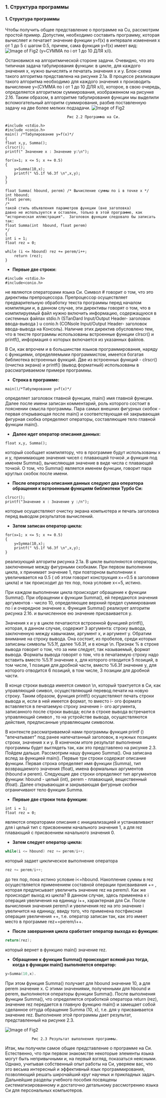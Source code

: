 ### 1.  **Структура программы**
#### **1.  Структура программы**
Чтобы получить общее представление о программе на Cu, рассмотрим простой пример. Допустим, необходимо составить программу, которая вычисляет и печатает значение функции y=f(x) в интервале изменения х от 1 до 5 с шагом 0.5, причем, сама функция у=f(x) 
имеет вид: ![Image of Fig2](http://proguroki.ru/wp-content/uploads/2011/08/image001.gif) (у=СУММА по i от 1 до 10 ДЛЯ x/i).

Остановимся на алгоритмической стороне задачи. Очевидно, что это типичная задача табулирования функции: в цикле, для каждого значения х, нужно вычислять и печатать значения х и у. Блок-схема такого алгоритма представлена на рисунке 2.1а. В процессе реализации такого алгоритма необходимо для каждого значения х производить вычисление у=(СУММА по i от 1 до 10 ДЛЯ x/i), которое, в свою очередь, определяется алгоритмом суммирования, изображенном на рисунке 2.1б. Таким образом, в алгоритме табулирования функции мы выделили вспомогательный алгоритм суммирования, разбив поставленную задачу на две более мелких подзадачи.
![Image of Fig2](http://proguroki.ru/wp-content/uploads/2011/08/Fig2.jpg)


                                Рис 2.2 Программа на Си.


```с
#include <stdio.h>
#include <conio.h>
main() /*Табулирование у=f(х)*/
{
float x,y, Summa();
clrscr();
printf(" Значение х : Значение у:\n");

for(x=1; x <= 5; x += 0.5)
{
    y=Summa(10,x);
    printf(" %5.1f %6.3f \n",x,y);
}
}
 
float Summa( hbound, perem) /* Вычисление суммы по i в точке х */
int hbound;
float perem;
/*
такой стиль объявления параметров функции (вне заголовка)
давно не используется и оставлен, только в этой программе, как
"историческая иллюстрация".  Заголовок функции следовало бы записать так:
float Summa(int  hbound, float perem)
*/
{
int i = 1;
float rez = 0;
 
while (i <= hbound) rez += perem/i++;
    return (rez);
}
```
* **Первые две строки:**

```с
#include <stdio.h>
#include<conio.h>
```
не являются операторами языка Си. Символ # говорит о том, что это директивы препроцессора. Препроцессор осуществляет предварительную обработку текста программы перед началом компиляции и, в данном случае, эти директивы говорят о том, что в компилируемый файл нужно включить информацию, содержащуюся в системных файлах stdio.h (STanDard Input/Output Header- заголовок ввода-вывода ) u conio.h (CONsole Input/Output Header- заголовок ввода-вывода на Консоль). Наличие этих директив обусловлено тем, что в тексте программы использованы встроенные функции clrscr() и printf(), информация о которых включается из указанных файлов.

В Си, как впрочем и в большинстве языков программирования, наряду с функциями, определяемыми программистом, имеется богатая библиотека встроенных функций. Две из встроенных функций - clrscr() (очистка экрана) и printf() (вывод форматный) использованы в рассматриваемом примере программы.

* **Строка в программе:**

```с
main()/*Табулирование y=f(x)*/
```
определяет заголовок главной функции,  main() имя главной функции. Далее после имени записан комментарий, роль которого состоит в пояснении смысла программы. Пара самых внешних фигурных скобок - первая открывающая после main() и соответствующая ей закрывающая фигурная скобка определяют операторы, составляющие тело главной функции main().

* **Далее идет оператор описания данных:**

```с
float x,y, Summa();
```
который сообщает компилятору, что в программе будут использованы х и у, принимающие значения чисел с плавающей точкой ,и функция под именем Summa(), вычисляющая значение в виде числа с плавающей точкой. О том, что Summa() является именем функции, говорит пара круглых скобок после имени.

* **После оператора описания данных следуют два оператора обращения к встроенным функциям библиотеки Турбо Си:**

```с
clrscr();
printf("Значение х : Значение у :/n");
```
которые осуществляют очистку экрана компьютера и печать заголовка перед выводом результатов вычислений.

* **Затем записан оператор цикла:**

```с 
for(x=1; x <= 5; x += 0.5)
{
    y=Symma(10,x);
    printf(" %5.1f %6.3f \n",x,y);
}
```

реализующий алгоритм рисунка 2.1а. В цикле выполняются операторы, заключенные между фигурными скобками. При первом выполнении цикла, х принимает значение 1, при повторном выполнении х увеличивается на 0.5 ( об этом говорит конструкция х+=0.5 в заголовке цикла) и так происходит до тех пор, пока условие х<=5, истино.

При каждом выполнении цикла происходит обращение к функции Summa(). При обращении к функции Summa(), ей передаются значения аргументов - число 10, определяющее верхний предел суммирования по i и очередное значение х. Функция Summa() реализует алгоритм рисунка 2.1б. и вычисленное ею значение присваивается у.

Значения х и у в цикле печатаются встроенной функцией printf(), которая, в данном случае, содержит 3 аргумента: строку вывода, заключенную между кавычками, аргумент х, и аргумент у. Обратим внимание на строку вывода. Она состоит, из пробелов, среди которых записаны символы %5.1f, далее %6.3f, и в конце \n. Признак % в строке вывода говорит о том, что за ним следует, так называемый, формат вывода. Форматы вывода говорят о том, что в печатаемую строку надо вставить вместо %5.1f значение х, для которого отводится 5 позиций, в том числе, 1 позиция для дробной части, вместо %6.3f значение y, для которого отводится 6 позиций, в том числе, 3 позиции для дробной части.

В конце строки вывода имеется символ \n, который трактуется в Си, как управляющий символ, осуществляющий перевод печати на новую строку. Таким образом, функция printf() осуществляют печать строки вывода и, если в ней имеется формат, то вместо i- ого формата вставляется в печатаемую строку значение i- ого аргумента, записанного после строки вывода; если в строке вывода встречается управляющий символ , то на устройстве вывода, осуществляются действия, предписанные управляющим символом.

В контексте рассматриваемой нами программы функция printf () "впечатывает" под ранее напечатанный заголовок, в нужных позициях строки, значения х и у. В конечном итоге результат выполнения программы будет выглядеть так, как это представлено на рисунке 2.3. Пойдем дальше. Рассмотрим нашу функцию Summa(). Она записана вслед за функцией main(). Первые три строки содержат описание функции. Первая строка определяет имя функции (Summa), тип возвращаемого значения (float), имена формальных аргументов (hbound и perem). Следующие две строки определяют тип аргументов функции: hbound - целый (int), perem - плавающий, вещественный (floаt). Далее открывающая и закрывающая фигурные скобки ограничивают тело функции Summa.

* **Первые две строки тела функции:**

```с
int i = 1;
float rez = 0;
```
являются операторами описания с инициализацией и устанавливают для i целый тип с присвоением начального значения 1, а для rez плавающий с присвоением начального значения 0.

* **Затем следует оператор цикла:**
 
```c
while(i <= hbound) rez += perem/i++;
```
который задает циклическое выполнение оператора
```c
rez += perem/i++;
```
до тех пор, пока истино условие i<=hbound. Накопление суммы в rez осуществляется применением составной операции присваивания += , которая предписывает увеличить значение rez на perem/i. Как же происходит выход из цикла? В данном случае, здесь применена к i операция увеличения на единицу i++, характерная для Си. После вычисления значения perem/i и увеличения rez на это значение i увеличится на единицу, ввиду того, что применена постфиксная операция увеличения ++, т.е. оператор записан так, как это имеет место в программе rez+=perem/i++.

* **После завершения цикла сработает оператор выхода из функции:**
 
```c
return(rez);
```
который вернет в функцию main() значение rez.

* **Обращение к функции Summa() происходит всякий раз тогда, когда в функции main() выполняется оператор:**

```c
y=Summa(10,x).
```
При этом функция Summa() получает для hbound значение 10, а для perem значение х. С этими значениями, полученными для hbound и perem, выполняются операторы функции Summa(). После выполнения функции Summa(), что определяется отработкой оператора return (rez), значение rez передается в главную функцию main() и замещает собой сделанное оттуда обращение Summa (10, x), т.е. для у присваивается значение rez. Выполнение этой программы дает результат, представленный на рисунке 2.3.


![Image of Fig2](https://pp.vk.me/c636923/v636923593/45ab/gnbUPvmLA0M.jpg)


                Рис 2.3 Результат выполнения программы.
Итак, мы получили самое общее представление о программе на Си. Естественно, что при первом знакомстве некоторые элементы языка могут быть непривычными и, на первый взгляд, показаться неясными. Однако, учитывая собственный опыт работы на Си, уверяем вас, что это весьма интересный и эффективный язык программирования, позволяющий решать широчайший круг научных и прикладных задач. Дальнейшие разделы учебного пособия посвящены систематизированному и достаточно детальному рассмотрению языка Си для персональных компьютеров.
